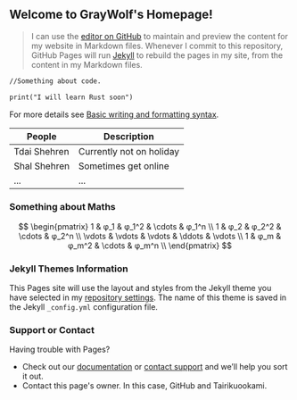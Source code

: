 ## Welcome to GrayWolf's Homepage!

>I can use the [editor on GitHub](https://github.com/GrayWolf64/GrayWolf64.github.io/edit/main/index.md) to maintain and preview the content for my website in Markdown files. Whenever I commit to this repository, GitHub Pages will run [Jekyll](https://jekyllrb.com/) to rebuild the pages in my site, from the content in my Markdown files.

```markdown
//Something about code.

print("I will learn Rust soon")

```

For more details see [Basic writing and formatting syntax](https://docs.github.com/en/github/writing-on-github/getting-started-with-writing-and-formatting-on-github/basic-writing-and-formatting-syntax).

| People       |       Description       |
| ------------ | ----------------------- |
| Tdai Shehren | Currently not on holiday|
| Shal Shehren | Sometimes get online    |
| ...          |       ...               |

### Something about Maths

$$
  \begin{pmatrix}
  1 & φ_1 & φ_1^2 & \cdots & φ_1^n \\
  1 & φ_2 & φ_2^2 & \cdots & φ_2^n \\
  \vdots & \vdots & \vdots & \ddots & \vdots \\
  1 & φ_m & φ_m^2 & \cdots & φ_m^n \\
  \end{pmatrix}
$$

### Jekyll Themes Information

This Pages site will use the layout and styles from the Jekyll theme you have selected in my [repository settings](https://github.com/GrayWolf64/GrayWolf64.github.io/settings/pages). The name of this theme is saved in the Jekyll `_config.yml` configuration file.

### Support or Contact

Having trouble with Pages? 
- Check out our [documentation](https://docs.github.com/categories/github-pages-basics/) or [contact support](https://support.github.com/contact) and we’ll help you sort it out.
- Contact this page's owner. In this case, GitHub and Tairikuookami.
